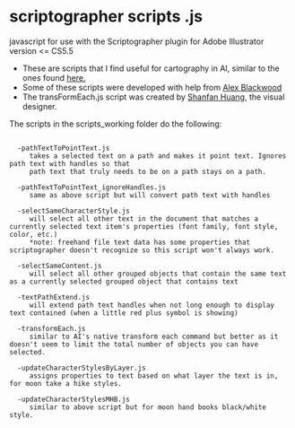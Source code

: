 scriptographer scripts .js
==========================
javascript for use with the Scriptographer plugin for Adobe Illustrator version <= CS5.5
* These are scripts that I find useful for cartography in AI, similar to the ones found [here.](http://kelsocartography.com/blog/?tag=script)
* Some of these scripts were developed with help from [Alex Blackwood](pxqxbxd@gmail.com)
* The transFormEach.js script was created by [Shanfan Huang](http://shanfanhuang.com), the visual designer. 

The scripts in the scripts_working folder do the following:
~~~~~~~~~~~~~~~~~~~~~~~~~~~~~~~~~~~~~~~~~~~~

  -pathTextToPointText.js 
     takes a selected text on a path and makes it point text. Ignores path text with handles so that 
     path text that truly needs to be on a path stays on a path.
  
  -pathTextToPointText_ignoreHandles.js
     same as above script but will convert path text with handles
     
  -selectSameCharacterStyle.js
     will select all other text in the document that matches a currently selected text item's properties (font family, font style, color, etc.)
     *note: freehand file text data has some properties that scriptographer doesn't recognize so this script won't always work.
     
  -selectSameContent.js
     will select all other grouped objects that contain the same text as a currently selected grouped object that contains text
     
  -textPathExtend.js
     will extend path text handles when not long enough to display text contained (when a little red plus symbol is showing)
     
  -transformEach.js
     similar to AI's native transform each command but better as it doesn't seem to limit the total number of objects you can have selected.
     
  -updateCharacterStylesByLayer.js
     assigns properties to text based on what layer the text is in, for moon take a hike styles.
  
  -updateCharacterStylesMHB.js
     similar to above script but for moon hand books black/white style.
